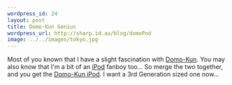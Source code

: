 ```yaml
--- 
wordpress_id: 24
layout: post
title: Domo-Kun Genius
wordpress_url: http://sharp.id.au/blog/domoPod
image: ../../images/tokyo.jpg
---
```

Most of you known that I have a slight fascination with <a href="http://www.domo-kun.com/">Domo-Kun</a>. You may also know that I&apos;m a bit of an <a href="http://www.apple.com/ipod/">iPod</a> fanboy too... So merge the two together, and you get the <a href="http://moblog.co.uk/view.php?id=65091">Domo-Kun iPod</a>. I want a 3rd Generation sized one now...
